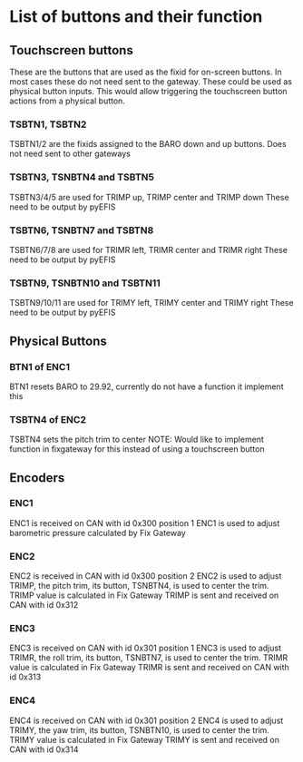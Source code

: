 # List of buttons and their function


## Touchscreen buttons
These are the buttons that are used as the fixid for on-screen buttons. In most cases these do not need sent to the gateway.
These could be used as physical button inputs. This would allow triggering the touchscreen button actions from a physical button.

### TSBTN1, TSBTN2
TSBTN1/2 are the fixids assigned to the BARO down and up buttons. Does not need sent to other gateways

### TSBTN3, TSNBTN4 and TSBTN5
TSBTN3/4/5 are used for TRIMP up, TRIMP center and TRIMP down
These need to be output by pyEFIS

### TSBTN6, TSNBTN7 and TSBTN8
TSBTN6/7/8 are used for TRIMR left, TRIMR center and TRIMR right
These need to be output by pyEFIS

### TSBTN9, TSNBTN10 and TSBTN11
TSBTN9/10/11 are used for TRIMY left, TRIMY center and TRIMY right
These need to be output by pyEFIS



## Physical Buttons
### BTN1 of ENC1
BTN1 resets BARO to 29.92, currently do not have a function it implement this

### TSBTN4 of ENC2
TSBTN4 sets the pitch trim to center
NOTE: Would like to implement function in fixgateway for this instead of using a touchscreen button



## Encoders
### ENC1
ENC1 is received on CAN with id 0x300 position 1
ENC1 is used to adjust barometric pressure calculated by Fix Gateway

### ENC2
ENC2 is received in CAN with id 0x300 position 2
ENC2 is used to adjust TRIMP, the pitch trim, its button, TSNBTN4, is used to center the trim.
TRIMP value is calculated in Fix Gateway
TRIMP is sent and received on CAN with id 0x312

### ENC3
ENC3 is received on CAN with id 0x301 position 1
ENC3 is used to adjust TRIMR, the roll trim, its button, TSNBTN7, is used to center the trim.
TRIMR value is calculated in Fix Gateway
TRIMR is sent and received on CAN with id 0x313

### ENC4
ENC4 is received on CAN with id 0x301 position 2
ENC4 is used to adjust TRIMY, the yaw trim, its button, TSNBTN10, is used to center the trim.
TRIMY value is calculated in Fix Gateway
TRIMY is sent and received on CAN with id 0x314

